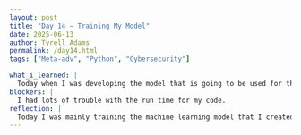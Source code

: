 ```yaml
---
layout: post
title: "Day 14 – Training My Model"
date: 2025-06-13
author: Tyrell Adams
permalink: /day14.html
tags: ["Meta-adv", "Python", "Cybersecurity"]

what_i_learned: |
  Today when I was developing the model that is going to be used for the project, I had to learn a variety of new coding concepts. I learned the difference between inner and outer loop with inner loop being used for fast task-specific adaptation and outer loop being used for Meta optimizer updates. I learned some pytorch skills like the custom adversarial attack function which is a function that generates adversarial examples that uses projected gradient descent. With that I had to learn how to manipulate gradients which is still something I need to go over.
blockers: |
  I had lots of trouble with the run time for my code.
reflection: |
  Today I was mainly training the machine learning model that I created and I was also altering the code when needed. Learning how to alter the code constanly to shape the result that I wanted was challenging. My group also met with the faculty mentor and we gave him a reflection of our progress and we talked about our goals for next week. In order to be sucessful, I need to fully go through my code to understand exactly what im doing and how I need to improve my code for an better output.
---
```

